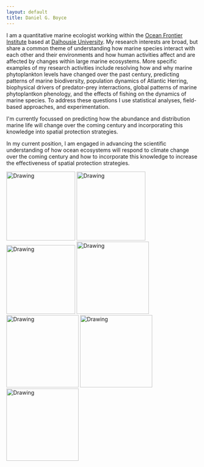 ```yaml
---
layout: default
title: Daniel G. Boyce 
---
```


I am a quantitative marine ecologist working within the [Ocean Frontier Institute][ofi] based at [Dalhousie University][dalu]. My research interests are broad, but share a common theme of understanding how marine species interact with each other and their environments and how human activities affect and are affected by changes within large marine ecosystems. More specific examples of my research activities include resolving how and why marine phytoplankton levels have changed over the past century, predicting patterns of marine biodiversity, population dynamics of Atlantic Herring, biophysical drivers of predator-prey interractions, global patterns of marine phytoplantkon phenology, and the effects of fishing on the dynamics of marine species. To address these questions I use statistical analyses, field-based approaches, and experimentation.

I'm currently focussed on predicting how the abundance and distribution marine life will change over the coming century and incorporating this knowledge into spatial protection strategies.

In my current position, I am engaged in advancing the scientific understanding of how ocean ecosystems will respond to climate change over the coming century and how to incorporate this knowledge to increase the effectiveness of spatial protection strategies.


<img src="{{ site.baseurl }}/images/pic2w.jpg" alt="Drawing" style="height: 180px;"/> <img src="{{ site.baseurl }}/images/index3w.jpg" alt="Drawing" style="height: 180px;"/> <img src="{{ site.baseurl }}/images/pic5w.jpg" alt="Drawing" style="height: 180px;"/>
<img src="{{ site.baseurl }}/images/kielw.jpg" alt="Drawing" style="height: 189px;"/> <img src="{{ site.baseurl }}/images/IMG.175822w.jpg" alt="Drawing" style="height: 189px;"/> <img src="{{ site.baseurl }}/images/galapdivew.jpg" alt="Drawing" style="height: 189px;"/> <img src="{{ site.baseurl }}/images/IMG_71162w.jpg" alt="Drawing" style="height: 189px;"/>
 

[queensu]: http://queensu.ca/
[ofi]: http://oceanfrontierinstitute.com/
[dalu]: http://dal.ca/
[bio]: http://www.bio.gc.ca/index-en.php
[frank]: http://scholar.google.ca/citations?user=EhyO1TcAAAAJ
[leggett]: https://en.wikipedia.org/wiki/William_C._Leggett
